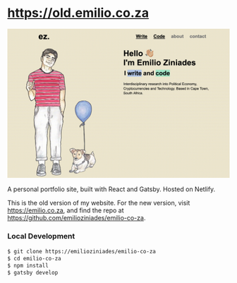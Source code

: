 # <https://old.emilio.co.za>

![Homepage](.github/demo.gif "Gif of homepage")

A personal portfolio site, built with React and Gatsby. Hosted on Netlify.

This is the old version of my website. For the new version, visit <https://emilio.co.za>, and find the repo at <https://github.com/emilioziniades/emilio-co-za>.

### Local Development

```
$ git clone https://emilioziniades/emilio-co-za
$ cd emilio-co-za
$ npm install
$ gatsby develop
```
